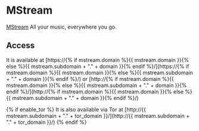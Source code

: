 # MStream

[MStream](https://www.mstream.io) All your music, everywhere you go.

## Access

It is available at [https://{% if mstream.domain %}{{ mstream.domain }}{% else %}{{ mstream.subdomain + "." + domain }}{% endif %}/](https://{% if mstream.domain %}{{ mstream.domain }}{% else %}{{ mstream.subdomain + "." + domain }}{% endif %}/) or [http://{% if mstream.domain %}{{ mstream.domain }}{% else %}{{ mstream.subdomain + "." + domain }}{% endif %}/](http://{% if mstream.domain %}{{ mstream.domain }}{% else %}{{ mstream.subdomain + "." + domain }}{% endif %}/)

{% if enable_tor %}
It is also available via Tor at [http://{{ mstream.subdomain + "." + tor_domain }}/](http://{{ mstream.subdomain + "." + tor_domain }}/)
{% endif %}
